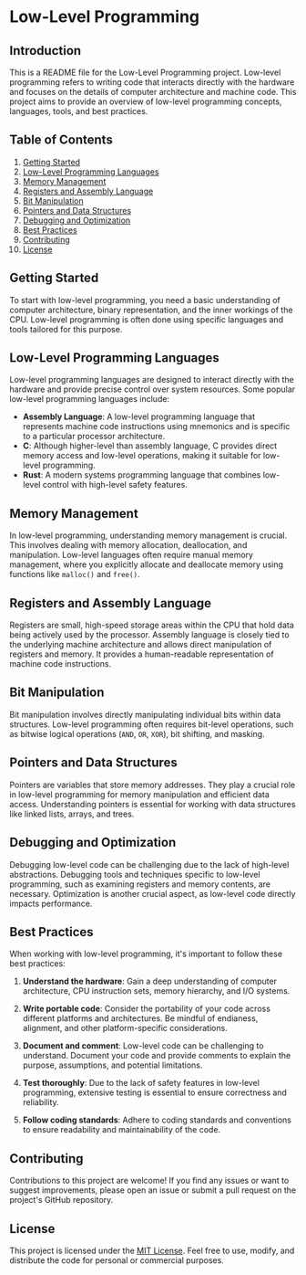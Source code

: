 # Low-Level Programming

## Introduction
This is a README file for the Low-Level Programming project. Low-level programming refers to writing code that interacts directly with the hardware and focuses on the details of computer architecture and machine code. This project aims to provide an overview of low-level programming concepts, languages, tools, and best practices.

## Table of Contents
1. [Getting Started](#getting-started)
2. [Low-Level Programming Languages](#low-level-programming-languages)
3. [Memory Management](#memory-management)
4. [Registers and Assembly Language](#registers-and-assembly-language)
5. [Bit Manipulation](#bit-manipulation)
6. [Pointers and Data Structures](#pointers-and-data-structures)
7. [Debugging and Optimization](#debugging-and-optimization)
8. [Best Practices](#best-practices)
9. [Contributing](#contributing)
10. [License](#license)

## Getting Started
To start with low-level programming, you need a basic understanding of computer architecture, binary representation, and the inner workings of the CPU. Low-level programming is often done using specific languages and tools tailored for this purpose.

## Low-Level Programming Languages
Low-level programming languages are designed to interact directly with the hardware and provide precise control over system resources. Some popular low-level programming languages include:

- **Assembly Language**: A low-level programming language that represents machine code instructions using mnemonics and is specific to a particular processor architecture.
- **C**: Although higher-level than assembly language, C provides direct memory access and low-level operations, making it suitable for low-level programming.
- **Rust**: A modern systems programming language that combines low-level control with high-level safety features.

## Memory Management
In low-level programming, understanding memory management is crucial. This involves dealing with memory allocation, deallocation, and manipulation. Low-level languages often require manual memory management, where you explicitly allocate and deallocate memory using functions like `malloc()` and `free()`.

## Registers and Assembly Language
Registers are small, high-speed storage areas within the CPU that hold data being actively used by the processor. Assembly language is closely tied to the underlying machine architecture and allows direct manipulation of registers and memory. It provides a human-readable representation of machine code instructions.

## Bit Manipulation
Bit manipulation involves directly manipulating individual bits within data structures. Low-level programming often requires bit-level operations, such as bitwise logical operations (`AND`, `OR`, `XOR`), bit shifting, and masking.

## Pointers and Data Structures
Pointers are variables that store memory addresses. They play a crucial role in low-level programming for memory manipulation and efficient data access. Understanding pointers is essential for working with data structures like linked lists, arrays, and trees.

## Debugging and Optimization
Debugging low-level code can be challenging due to the lack of high-level abstractions. Debugging tools and techniques specific to low-level programming, such as examining registers and memory contents, are necessary. Optimization is another crucial aspect, as low-level code directly impacts performance.

## Best Practices
When working with low-level programming, it's important to follow these best practices:

1. **Understand the hardware**: Gain a deep understanding of computer architecture, CPU instruction sets, memory hierarchy, and I/O systems.

2. **Write portable code**: Consider the portability of your code across different platforms and architectures. Be mindful of endianess, alignment, and other platform-specific considerations.

3. **Document and comment**: Low-level code can be challenging to understand. Document your code and provide comments to explain the purpose, assumptions, and potential limitations.

4. **Test thoroughly**: Due to the lack of safety features in low-level programming, extensive testing is essential to ensure correctness and reliability.

5. **Follow coding standards**: Adhere to coding standards and conventions to ensure readability and maintainability of the code.

## Contributing
Contributions to this project are welcome! If you find any issues or want to suggest improvements, please open an issue or submit a pull request on the project's GitHub repository.

## License
This project is licensed under the [MIT License](LICENSE). Feel free to use, modify, and distribute the code for personal or commercial purposes.
